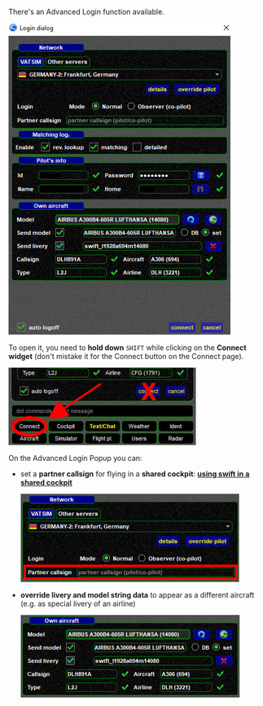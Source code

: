 <!--
    SPDX-FileCopyrightText: Copyright (C) swift Project Community / Contributors
    SPDX-License-Identifier: GFDL-1.3-only
-->

There's an Advanced Login function available.

![](./../../../img/manual_swiftgui_advancedlogin.jpg)

To open it, you need to **hold down** ``SHIFT`` while clicking on the **Connect widget** (don't mistake it for the Connect button on the Connect page).

![](./../../../img/manual_swiftgui_connect_select_advancedlogin.jpg)


On the Advanced Login Popup you can:

* set a **partner callsign** for flying in a **shared cockpit**: **[using swift in a shared cockpit](./../../flying/shared_cockpit.md)**

  ![](./../../../img/manual_swiftgui_advancedlogin_partnercallsign.jpg)

* **override livery and model string data** to appear as a different aircraft (e.g. as special livery of an airline)

  ![](./../../../img/manual_swiftgui_advancedlogin_settings.jpg)

